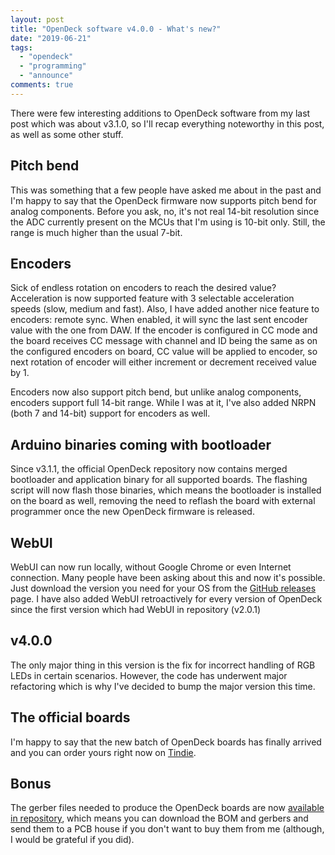```yaml
---
layout: post
title: "OpenDeck software v4.0.0 - What's new?"
date: "2019-06-21"
tags: 
  - "opendeck"
  - "programming"
  - "announce"
comments: true
---
```


There were few interesting additions to OpenDeck software from my last post which was about v3.1.0, so I'll recap everything noteworthy in this post, as well as some other stuff.

## Pitch bend

This was something that a few people have asked me about in the past and I'm happy to say that the OpenDeck firmware now supports pitch bend for analog components. Before you ask, no, it's not real 14-bit resolution since the ADC currently present on the MCUs that I'm using is 10-bit only. Still, the range is much higher than the usual 7-bit.

## Encoders

Sick of endless rotation on encoders to reach the desired value? Acceleration is now supported feature with 3 selectable acceleration speeds (slow, medium and fast). Also, I have added another nice feature to encoders: remote sync. When enabled, it will sync the last sent encoder value with the one from DAW. If the encoder is configured in CC mode and the board receives CC message with channel and ID being the same as on the configured encoders on board, CC value will be applied to encoder, so next rotation of encoder will either increment or decrement received value by 1.

Encoders now also support pitch bend, but unlike analog components, encoders support full 14-bit range. While I was at it, I've also added NRPN (both 7 and 14-bit) support for encoders as well.

## Arduino binaries coming with bootloader

Since v3.1.1, the official OpenDeck repository now contains merged bootloader and application binary for all supported boards. The flashing script will now flash those binaries, which means the bootloader is installed on the board as well, removing the need to reflash the board with external programmer once the new OpenDeck firmware is released.

## WebUI

WebUI can now run locally, without Google Chrome or even Internet connection. Many people have been asking about this and now it's possible. Just download the version you need for your OS from the [GitHub releases](https://github.com/shanteacontrols/OpenDeck/releases) page. I have also added WebUI retroactively for every version of OpenDeck since the first version which had WebUI in repository (v2.0.1)

## v4.0.0

The only major thing in this version is the fix for incorrect handling of RGB LEDs in certain scenarios. However, the code has underwent major refactoring which is why I've decided to bump the major version this time.

## The official boards

I'm happy to say that the new batch of OpenDeck boards has finally arrived and you can order yours right now on [Tindie](https://www.tindie.com/products/paradajz/opendeck-diy-midi-platform-m/).

## Bonus

The gerber files needed to produce the OpenDeck boards are now [available in repository](https://github.com/shanteacontrols/OpenDeck/tree/master/bin/sch/opendeck), which means you can download the BOM and gerbers and send them to a PCB house if you don't want to buy them from me (although, I would be grateful if you did).
